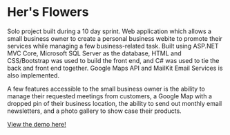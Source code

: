 # Her's Flowers

Solo project built during a 10 day sprint.  Web application which allows a small business owner to create a personal business webite to promote their services while managing a few business-related task.  Built using ASP.NET MVC Core, Microsoft SQL Server as the database, HTML and CSS/Bootstrap was used to build the front end, and C# was used to tie the back and front end together.  Google Maps API and MailKit Email Services is also implemented.

A few features accessible to the small business owner is the ability to manage their requested meetings from customers, a Google Map with a dropped pin of their business location, the ability to send out monthly email newsletters, and a photo gallery to show case their products.

[View the demo here!](https://vimeo.com/532283172)
